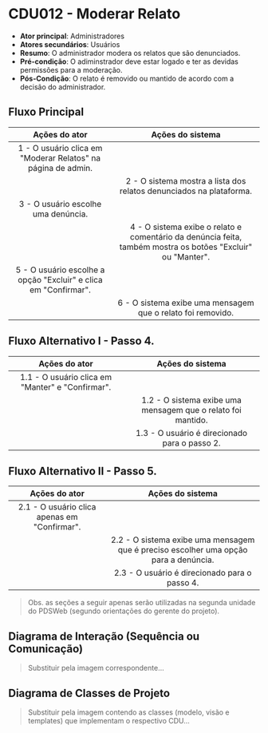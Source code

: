 # CDU012 - Moderar Relato

- **Ator principal**: Administradores
- **Atores secundários**: Usuários	 
- **Resumo**: O administrador modera os relatos que são denunciados.
- **Pré-condição**: O adiminstrador deve estar logado e ter as devidas permissões para a moderação.
- **Pós-Condição**: O relato é removido ou mantido de acordo com a decisão do administrador.

## Fluxo Principal
| Ações do ator | Ações do sistema |
| :-----------------: | :-----------------: | 
| 1 - O usuário clica em "Moderar Relatos" na página de admin.  | |  
| | 2 - O sistema mostra a lista dos relatos denunciados na plataforma. | 
| 3 - O usuário escolhe uma denúncia. | |  
| | 4 - O sistema exibe o relato e comentário da denúncia feita, também mostra os botões "Excluir" ou "Manter". | 
| 5 - O usuário escolhe a opção "Excluir" e clica em "Confirmar". | |  
| | 6 - O sistema exibe uma mensagem que o relato foi removido. | 

## Fluxo Alternativo I - Passo 4.
| Ações do ator | Ações do sistema |
| :-----------------: |:-----------------: | 
| 1.1 - O usuário clica em "Manter" e "Confirmar". | |  
| | 1.2 - O sistema exibe uma mensagem que o relato foi mantido. | 
| | 1.3 - O usuário é direcionado para o passo 2. | 

## Fluxo Alternativo II - Passo 5. 
| Ações do ator | Ações do sistema |
| :-----------------: | :-----------------: | 
| 2.1 - O usuário clica apenas em "Confirmar". | |  
| | 2.2 - O sistema exibe uma mensagem que é preciso escolher uma opção para a denúncia. |  
| | 2.3 - O usuário é direcionado para o passo 4. | 

> Obs. as seções a seguir apenas serão utilizadas na segunda unidade do PDSWeb (segundo orientações do gerente do projeto).

## Diagrama de Interação (Sequência ou Comunicação)

> Substituir pela imagem correspondente...

## Diagrama de Classes de Projeto

> Substituir pela imagem contendo as classes (modelo, visão e templates) que implementam o respectivo CDU...